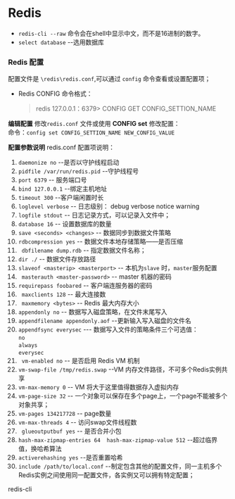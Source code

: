 # Redis
* `redis-cli --raw`  命令会在shell中显示中文，而不是16进制的数字。
* `select database` --选用数据库
### Redis 配置
配置文件是 `\redis\redis.conf`,可以通过 `config` 命令查看或设置配置项；

* Redis CONFIG 命令格式：     
  > redis 127.0.0.1：6379> CONFIG GET CONFIG_SETTION_NAME

**编辑配置**
修改`redis.conf` 文件或使用 **CONFIG set** 修改配置：      
  命令：`config set CONFIG_SETTION_NAME NEW_CONFIG_VALUE`


**配置参数说明**
redis.conf 配置项说明：
1. `daemonize no`   --是否以守护线程启动
2. `pidfile /var/run/redis.pid`   --守护线程号
3. `port 6379`   -- 服务端口号
4. `bind 127.0.0.1`  --绑定主机地址
5. `timeout 300`   --客户端闲置时长
6. `loglevel verbose`  -- 日志级别： debug verbose notice warning
7. `logfile stdout`    -- 日志记录方式，可以记录入文件中；
8. `database 16`     -- 设置数据库的数量
9. `save <seconds> <changes>`   -- 数据同步到数据文件策略
10. `rdbcompression yes`  -- 数据文件本地存储策略——是否压缩
11. ` dbfilename dump.rdb`  -- 指定数据文件名称；
12. `dir ./`    -- 数据文件存放路径
13. `slaveof <masterip> <masterport>`  -- 本机为`slave` 时，`master`服务配置
14. ` masterauth <master-password>`   -- master 机器的密码
15. `requirepass foobared`   -- 客户端连服务器的密码
16. ` maxclients 128`   -- 最大连接数
17. ` maxmemory <bytes>`  -- Redis 最大内存大小
18. `appendonly no`  -- 数据写入磁盘策略，在文件末尾写入
19. `appendfilename appendonly.aof`  --更新输入写入磁盘的文件名
20. `appendfsync everysec` --- 数据写入文件的策略条件三个可选值：    
    `no`         
    `always`        
    `everysec`         
21. ` vm-enabled no`   -- 是否启用 Redis VM 机制
22. `vm-swap-file /tmp/redis.swap`   --VM 内存文件路径，不可多个Redis实例共享
23. `vm-max-memory 0`  -- VM 将大于这里值得数据存入虚拟内存
24. `vm-page-size 32`  -- 一个对象可以保存在多个page上，一个page不能被多个对象共享；
25. `vm-pages 134217728`  -- page数量
26. `vm-max-threads 4`   -- 访问swap文件线程数
27. ` glueoutputbuf yes`   -- 是否合并小包
28. `hash-max-zipmap-entries 64  hash-max-zipmap-value 512`    --超过临界值，换哈希算法
29. `activerehashing yes`   --是否重置哈希
30. `include /path/to/local.conf`  --制定包含其他的配置文件，同一主机多个Redis实例之间使用同一配置文件，各实例又可以拥有特定配置；

























redis-cli
